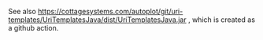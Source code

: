 See also https://cottagesystems.com/autoplot/git/uri-templates/UriTemplatesJava/dist/UriTemplatesJava.jar , which is
created as a github action.
